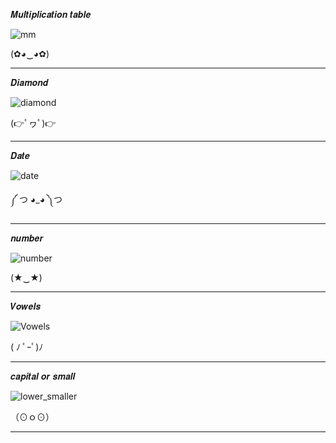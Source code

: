 𝑴𝒖𝒍𝒕𝒊𝒑𝒍𝒊𝒄𝒂𝒕𝒊𝒐𝒏 𝒕𝒂𝒃𝒍𝒆

![mm](https://github.com/noriakeivanfard/pythonClass/assets/137643989/c56f427a-b982-4a5f-9cc5-f0a8fa7fdca5)

(✿◕‿◕✿)
______________________________________________________________________________________________________________

𝑫𝒊𝒂𝒎𝒐𝒏𝒅

![diamond](https://github.com/noriakeivanfard/pythonClass/assets/137643989/6808ffb2-15cb-4661-b986-ea6eba97f697)

(👉ﾟヮﾟ)👉
_______________________________________________________________________________________________________________

𝑫𝒂𝒕𝒆

![date](https://github.com/noriakeivanfard/pythonClass/assets/137643989/da8e0018-0a76-40be-994f-42cc53891ebb)

༼ つ ◕_◕ ༽つ
_______________________________________________________________________________________________________________

𝒏𝒖𝒎𝒃𝒆𝒓

![number](https://github.com/noriakeivanfard/pythonClass/assets/137643989/a4d4c764-cada-4341-a9d7-4dbc44098b6f)

(★‿★)
_______________________________________________________________________________________________________________

𝑽𝒐𝒘𝒆𝒍𝒔

![Vowels](https://github.com/noriakeivanfard/pythonClass/assets/137643989/15bc1c95-4490-4883-9a63-256b0fe3222e)

( ﾉ ﾟｰﾟ)ﾉ
______________________________________________________________________________________________________________

𝒄𝒂𝒑𝒊𝒕𝒂𝒍 𝒐𝒓 𝒔𝒎𝒂𝒍𝒍

![lower_smaller](https://github.com/noriakeivanfard/pythonClass/assets/137643989/02cb98a2-ed60-40e7-a55d-b2738f3425e2)

（⊙ｏ⊙）
________________________________________________________________________________________________________________
